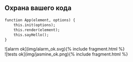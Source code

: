 ## Охрана вашего кода

<div class="scheme-wrap">
<pre><code class="javascript">function App(element, options) {
    this.init(options);
    this.render(element);
    this.sayHello();
}
</code></pre>
<div class="scheme-wrap_img" style="left: 30%">
![alarm ok](img/alarm_ok.svg){% include fragment.html %}
</div>
</div>
![tests ok](img/jasmine_ok.png){% include fragment.html %}